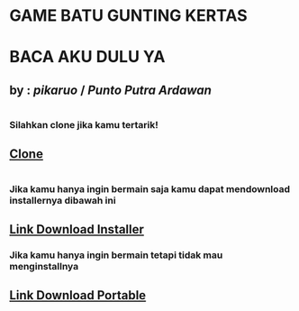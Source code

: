#
# **GAME BATU GUNTING KERTAS**
# BACA AKU DULU YA
## by : ***pikaruo*** / ***Punto Putra Ardawan***
#
### Silahkan clone jika kamu tertarik!
## [Clone](https://github.com/pikaruo/Batu-Gunting-Kertas.git)
#
### Jika kamu hanya ingin bermain saja kamu dapat mendownload installernya dibawah ini
## [Link Download Installer](https://github.com/pikaruo/Batu-Gunting-Kertas/tree/main/Release%20Installer/64/Output)
### Jika kamu hanya ingin bermain tetapi tidak mau menginstallnya
## [Link Download Portable](https://github.com/pikaruo/Batu-Gunting-Kertas/tree/main/Release%20Installer/Portable/64)
